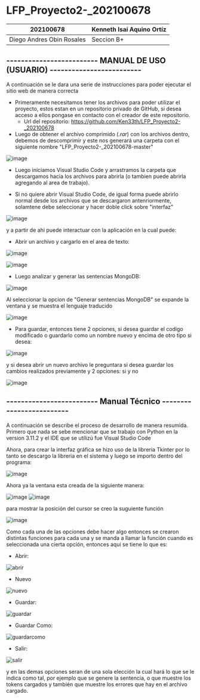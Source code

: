 # LFP_Proyecto2-_202100678

| 202100678 | Kenneth Isaí Aquino Ortíz|
| ----- | ---- |
| Diego Andres Obin Rosales | Seccion B+|


## ------------------------- MANUAL DE USO (USUARIO) -------------------------
A continuación se le dara una serie de instrucciones para poder ejecutar el sitio web de manera correcta
- Primeramente necesitamos tener los archivos para poder utilizar el proyecto, estos estan en un repositorio privado de GitHub, si desea acceso a ellos pongase en contacto con el creador de este repositorio. 
  - Url del repositorio: https://github.com/Ken33th/LFP_Proyecto2-_202100678
- Luego de obtener el archivo comprimido (*.rar*) con los archivos dentro, debemos de descomprimir y este nos generará una carpeta con el siguiente nombre "LFP_Proyecto2-_202100678-master" 

![image](https://user-images.githubusercontent.com/109756579/235397017-1533ab2d-a282-445b-a261-6adede6fb6d2.png)



- Luego iniciamos Visual Studio Code y arrastramos la carpeta que descargamos hacia los archivos para abrirla (o tambien puede abrirla agregando al area de trabajo).

- Si no quiere abrir Visual Studio Code, de igual forma puede abrirlo normal desde los archivos que se descargaron antenriormente, solamtene debe seleccionar y hacer doble click sobre "interfaz" 

![image](https://user-images.githubusercontent.com/109756579/235398542-7ab4020d-9aba-45ee-8751-a78848760e4d.png)

y a partir de ahi puede interactuar con la aplicación en la cual puede:

- Abrir un archivo y cargarlo en el area de texto:

![image](https://user-images.githubusercontent.com/109756579/235399007-53b0a909-0178-4950-a6cb-d4f640fe97e9.png)

![image](https://user-images.githubusercontent.com/109756579/235399436-c3572005-a043-4da8-b217-61549bd1a58e.png)


- Luego analizar y generar las sentencias MongoDB:

![image](https://user-images.githubusercontent.com/109756579/235399488-2517462b-bfbf-4dfd-b947-a1d99afe385c.png)

Al seleccionar la opcion de "Generar sentencias MongoDB" se expande la ventana y se muestra el lenguaje traducido

![image](https://user-images.githubusercontent.com/109756579/235399533-f2ca93da-1c34-49cf-a8db-7480895101d1.png)


- Para guardar, entonces tiene 2 opciones, si desea guardar el codigo modificado o guardarlo como un nombre nuevo y encima de otro tipo si desea:

![image](https://user-images.githubusercontent.com/109756579/235400416-b3054115-252b-4706-b495-db903067750f.png)

y si desea abrir un nuevo archivo le preguntara si desea guardar los cambios realizados previamente y 2 opciones: si y no

![image](https://user-images.githubusercontent.com/109756579/235400667-7f642d56-f8b4-45bc-8d2d-8e6757852007.png)



## ------------------------- Manual Técnico -------------------------
A continuación se describe el proceso de desarrollo de manera resumida.
Primero que nada se sebe mencionar que se trabajo con Python en la version 3.11.2 y el IDE que se utilizú fue Visual Studio Code

Ahora, para crear la interfaz gráfica se hizo uso de la libreria Tkinter por lo tanto se descargo la libreria en el sistema y luego se importo dentro del programa:

![image](https://user-images.githubusercontent.com/109756579/235402758-a7a93fbf-5fc7-4304-9c9a-a1c99800db23.png)

Ahora ya la ventana esta creada de la siguiente manera:

![image](https://user-images.githubusercontent.com/109756579/235403218-e842a680-f17c-4199-9279-c9e31d12d423.png)
![image](https://user-images.githubusercontent.com/109756579/235403255-3aaf66f8-b949-4b8f-93f2-0719467e9095.png)

para mostrar la posición del cursor se creo la suguiente función 

![image](https://user-images.githubusercontent.com/109756579/235403329-aed8b4b3-a718-4e68-a6d6-9bb6ab59158c.png)

Como cada una de las opciones debe hacer algo entonces se crearon distintas funciones para cada una y se manda a llamar la función cuando es seleccionada una cierta opción, entonces aqui se tiene lo que es:

- Abrir:

![abrir](https://user-images.githubusercontent.com/109756579/235403584-1962832e-ef0b-453e-a386-abe74aafb512.png)

- Nuevo

![nuevo](https://user-images.githubusercontent.com/109756579/235403635-eaac6bb1-3eb8-4dfe-92cb-249d6e0d87de.png)

- Guardar:

![guardar](https://user-images.githubusercontent.com/109756579/235403700-9628eeac-de45-4b8d-83b1-f804865bb746.png)

- Guardar Como:

![guardarcomo](https://user-images.githubusercontent.com/109756579/235403747-313f11c7-933a-4e9b-99d2-ba657fac7886.png)

- Salir:

![salir](https://user-images.githubusercontent.com/109756579/235403912-0fee209b-b478-49b7-b39a-37ac9286d9af.png)

y en las demas opciones seran de una sola elección la cual hará lo que se le indica como tal, por ejemplo que se genere la sentencia, o que muestre los tokens cargados y también que muestre los errores que hay en el archivo cargado.
